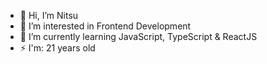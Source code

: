 - 👋 Hi, I’m Nitsu
- 👀 I’m interested in Frontend Development
- 🌱 I’m currently learning JavaScript, TypeScript & ReactJS
- ⚡ I'm: 21 years old

<!---
IamNitsu/IamNitsu is a ✨ special ✨ repository because its `README.md` (this file) appears on your GitHub profile.
You can click the Preview link to take a look at your changes.
--->
